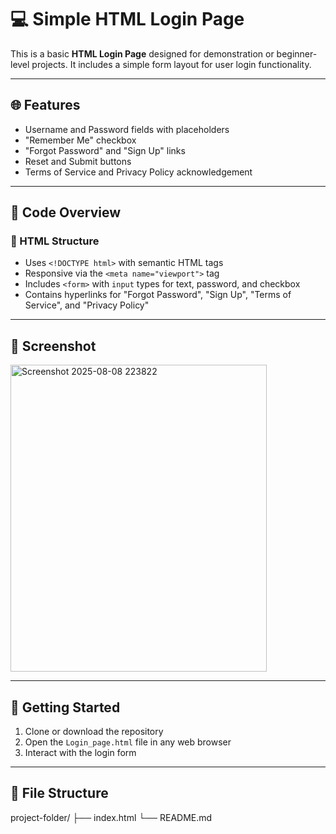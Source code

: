 # 💻 Simple HTML Login Page

This is a basic **HTML Login Page** designed for demonstration or beginner-level projects. It includes a simple form layout for user login functionality.

---

## 🌐 Features

- Username and Password fields with placeholders
- "Remember Me" checkbox
- "Forgot Password" and "Sign Up" links
- Reset and Submit buttons
- Terms of Service and Privacy Policy acknowledgement

---

## 🧾 Code Overview

### 🔸 HTML Structure

- Uses `<!DOCTYPE html>` with semantic HTML tags
- Responsive via the `<meta name="viewport">` tag
- Includes `<form>` with `input` types for text, password, and checkbox
- Contains hyperlinks for "Forgot Password", "Sign Up", "Terms of Service", and "Privacy Policy"

---

## 📸 Screenshot

<img width="410" height="491" alt="Screenshot 2025-08-08 223822" src="https://github.com/user-attachments/assets/3ffba130-8442-4e3f-81bd-411f67b66d0c" />


---

## 🚀 Getting Started

1. Clone or download the repository
2. Open the `Login_page.html` file in any web browser
3. Interact with the login form

---

## 📁 File Structure
project-folder/
├── index.html
└── README.md

